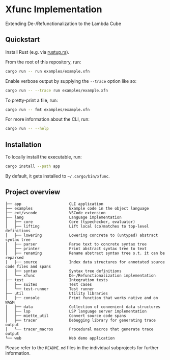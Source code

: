 # Xfunc Implementation

Extending De-/Refunctionalization to the Lambda Cube

## Quickstart

Install Rust (e.g. via [rustup.rs](https://rustup.rs/)).

From the root of this repository, run:

```sh
cargo run -- run examples/example.xfn
```

Enable verbose output by supplying the `--trace` option like so:

```sh
cargo run -- --trace run examples/example.xfn
```

To pretty-print a file, run:

```sh
cargo run -- fmt examples/example.xfn
```

For more information about the CLI, run:

```sh
cargo run -- --help
```

## Installation

To locally install the executable, run:

```sh
cargo install --path app
```

By default, it gets installed to `~/.cargo/bin/xfunc`.

## Project overview

```text
├── app                     CLI application
├── examples                Example code in the object language
├── ext/vscode              VSCode extension
├── lang                    Language implementation
│   ├── core                Core (typechecker, evaluator)
│   ├── lifting             Lift local (co)matches to top-level definitions
│   ├── lowering            Lowering concrete to (untyped) abstract syntax tree
│   ├── parser              Parse text to concrete syntax tree
│   ├── printer             Print abstract syntax tree to text
│   ├── renaming            Rename abstract syntax tree s.t. it can be reparsed
│   ├── source              Index data structures for annotated source code files and spans
│   ├── syntax              Syntax tree definitions
│   └── xfunc               De-/Refunctionalization implementation
├── test                    Integration tests
│   ├── suites              Test cases
│   └── test-runner         Test runner
├── util                    Utility libraries
│   ├── console             Print function that works native and on WASM
│   ├── data                Collection of convenient data structures
│   ├── lsp                 LSP language server implementation
│   ├── miette_util         Convert source code spans
│   ├── tracer              Debugging library for generating trace output
│   └── tracer_macros       Procedural macros that generate trace output
└── web                     Web demo application
```

Please refer to the `README.md` files in the individual subprojects for further information.

